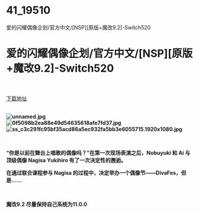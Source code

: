 # 41_19510
爱的闪耀偶像企划/官方中文/[NSP][原版+魔改9.2]-Switch520
# 爱的闪耀偶像企划/官方中文/[NSP][原版+魔改9.2]-Switch520
 <br/></br>
[下载地址](https://www.switch520.cc/article/19510 "下载地址")
<br/></br>

<p><strong><img title="unnamed.jpg" src="https://www.switch520.cc/muke_img/2021_07_01_8c14b5897d3e5.jpg" alt="unnamed.jpg"></strong><br>
<strong><img title="0f5098b2ea88e49d54635618afe7fd37.jpg" src="https://www.switch520.cc/muke_img/2021_07_01_8a891a0316c37.jpg" alt="0f5098b2ea88e49d54635618afe7fd37.jpg"></strong><br>
<strong><img title="ss_c3c291fc95bf35acd86a5ec932fa5bb3e6055715.1920x1080.jpg" src="https://www.switch520.cc/muke_img/2021_07_01_a1eb0a956ab23.jpg" alt="ss_c3c291fc95bf35acd86a5ec932fa5bb3e6055715.1920x1080.jpg"></strong></p>
<p><strong>&nbsp;</strong></p>
<p><strong>“你是以前在舞台上唱歌的偶像吗？”在第一次现场表演之后，Nobuyuki 和 Ai 与顶级偶像 Nagisa Yukihiro 有了一次决定性的邂逅。</strong></p>
<p><strong>在通过联合课程参与 Nagisa 的过程中，决定举办一个偶像节——DivaFes，但是……</strong></p>
<p>&nbsp;</p>
<p><strong>魔改9.2 尽量保持自己系统为11.0.0</strong></p>
